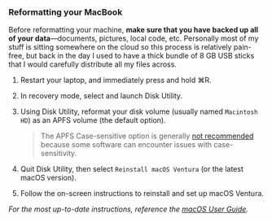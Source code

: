 ### Reformatting your MacBook

Before reformatting your machine, **make sure that you have backed up all of your data**—documents, pictures, local code, etc. Personally most of my stuff is sitting somewhere on the cloud so this process is relatively pain-free, but back in the day I used to have a thick bundle of 8 GB USB sticks that I would carefully distribute all my files across.

1. Restart your laptop, and immediately press and hold ⌘R.
2. In recovery mode, select and launch Disk Utility.
3. Using Disk Utility, reformat your disk volume (usually named `Macintosh HD`) as an APFS volume (the default option).

   > The APFS Case-sensitive option is generally [not recommended](https://forums.macrumors.com/threads/for-apfs-any-reason-not-to-use-case-sensitivity.2071360/) because some software can encounter issues with case-sensitivity.

4. Quit Disk Utility, then select `Reinstall macOS Ventura` (or the latest macOS version).
5. Follow the on-screen instructions to reinstall and set up macOS Ventura.

_For the most up-to-date instructions, reference the [macOS User Guide](https://support.apple.com/guide/mac-help/erase-and-reinstall-macos-mh27903/mac)._
